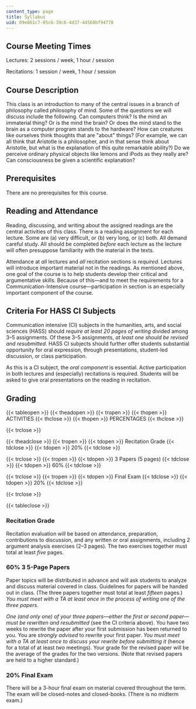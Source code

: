 ```yaml
---
content_type: page
title: Syllabus
uid: 09e861c7-05c6-39c6-4d37-44560bf94778
---
```


Course Meeting Times
--------------------

Lectures: 2 sessions / week, 1 hour / session

Recitations: 1 session / week, 1 hour / session

Course Description
------------------

This class is an introduction to many of the central issues in a branch of philosophy called philosophy of mind. Some of the questions we will discuss include the following. Can computers think? Is the mind an immaterial thing? Or is the mind the brain? Or does the mind stand to the brain as a computer program stands to the hardware? How can creatures like ourselves think thoughts that are "about" things? (For example, we can all think that Aristotle is a philosopher, and in that sense think about Aristotle, but what is the explanation of this quite remarkable ability?) Do we perceive ordinary physical objects like lemons and iPods as they really are? Can consciousness be given a scientific explanation?

Prerequisites
-------------

There are no prerequisites for this course.

Reading and Attendance
----------------------

Reading, discussing, and writing about the assigned readings are the central activities of this class. There is a reading assignment for each lecture. Some are (a) very difficult, or (b) very long, or (c) both. All demand careful study. All should be completed _before_ each lecture as the lecture will often presuppose familiarity with the material in the texts.

Attendance at _all_ lectures and _all_ recitation sections is _required_. Lectures will introduce important material not in the readings. As mentioned above, one goal of the course is to help students develop their critical and argumentative skills. Because of this—and to meet the requirements for a Communication-Intensive course—participation in section is an especially important component of the course.

Criteria For HASS CI Subjects
-----------------------------

Communication intensive (CI) subjects in the humanities, arts, and social sciences (HASS) should _require at least 20 pages of writing_ divided among 3–5 assignments. Of these 3–5 assignments, _at least one should be revised and resubmitted_. HASS CI subjects should further offer students substantial opportunity for oral expression, through presentations, student-led discussion, or class participation.

As this is a CI subject, the _oral component_ is essential. Active participation in both lectures and (especially) recitations is required. Students will be asked to give oral presentations on the reading in recitation.

Grading
-------

{{< tableopen >}}
{{< theadopen >}}
{{< tropen >}}
{{< thopen >}}
ACTIVITIES
{{< thclose >}}
{{< thopen >}}
PERCENTAGES
{{< thclose >}}

{{< trclose >}}

{{< theadclose >}}
{{< tropen >}}
{{< tdopen >}}
Recitation Grade
{{< tdclose >}}
{{< tdopen >}}
20%
{{< tdclose >}}

{{< trclose >}}
{{< tropen >}}
{{< tdopen >}}
3 Papers (5 pages)
{{< tdclose >}}
{{< tdopen >}}
60%
{{< tdclose >}}

{{< trclose >}}
{{< tropen >}}
{{< tdopen >}}
Final Exam
{{< tdclose >}}
{{< tdopen >}}
20%
{{< tdclose >}}

{{< trclose >}}

{{< tableclose >}}

### Recitation Grade

Recitation evaluation will be based on attendance, preparation, contributions to discussion, and any written or oral assignments, including 2 argument analysis exercises (2–3 pages). The two exercises together must total at least _five_ pages.

### 60% 3 5-Page Papers

Paper topics will be distributed in advance and will ask students to analyze and discuss material covered in class. Guidelines for papers will be handed out in class. (The three papers together must total at least _fifteen_ pages.) _You must meet with a TA at least once in the process of writing one of the three papers_.

_One (and only one) of your three papers—either the first or second paper—must be rewritten and resubmitted_ (see the CI criteria above). You have two weeks to rewrite the paper after your first submission has been returned to you. You are _strongly advised_ to rewrite your first paper. _You must meet with a TA at least once to discuss your rewrite before submitting it_ (hence for a total of at least _two_ meetings). Your grade for the revised paper will be the average of the grades for the two versions. (Note that revised papers are held to a higher standard.)

### 20% Final Exam

There will be a 3-hour final exam on material covered throughout the term.  
The exam will be closed-notes and closed-books. (There is no midterm exam.)